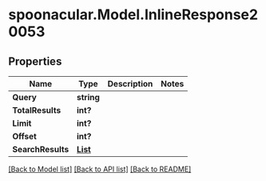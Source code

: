 # spoonacular.Model.InlineResponse20053
## Properties

Name | Type | Description | Notes
------------ | ------------- | ------------- | -------------
**Query** | **string** |  | 
**TotalResults** | **int?** |  | 
**Limit** | **int?** |  | 
**Offset** | **int?** |  | 
**SearchResults** | [**List<InlineResponse20053SearchResults>**](InlineResponse20053SearchResults.md) |  | 

[[Back to Model list]](../README.md#documentation-for-models) [[Back to API list]](../README.md#documentation-for-api-endpoints) [[Back to README]](../README.md)

